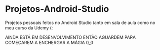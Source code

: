 # Projetos-Android-Studio
Projetos pessoais feitos no Android Studio
tanto em sala de aula como no meu curso da Udemy (:

AINDA ESTÁ EM DESENVOLVIMENTO ENTÃO AGUARDEM PARA COMEÇAREM A ENCHERGAR A MÁGIA 0_0
